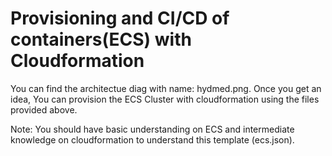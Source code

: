 # Provisioning and CI/CD of containers(ECS) with Cloudformation

You can find the architectue diag with name: hydmed.png. 
Once you get an idea, You can provision the ECS Cluster with cloudformation using the files provided above. 

Note: You should have basic understanding on ECS and intermediate knowledge on cloudformation to understand this template (ecs.json).
